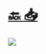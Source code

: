 #
# [🔙 ](../../)    <a href="../pdfs/262_📐 Proyecto_📐🗺 P Plantas - Alzados..pdf">📥</a>
 <img src="page0.jpg"> 

            
                